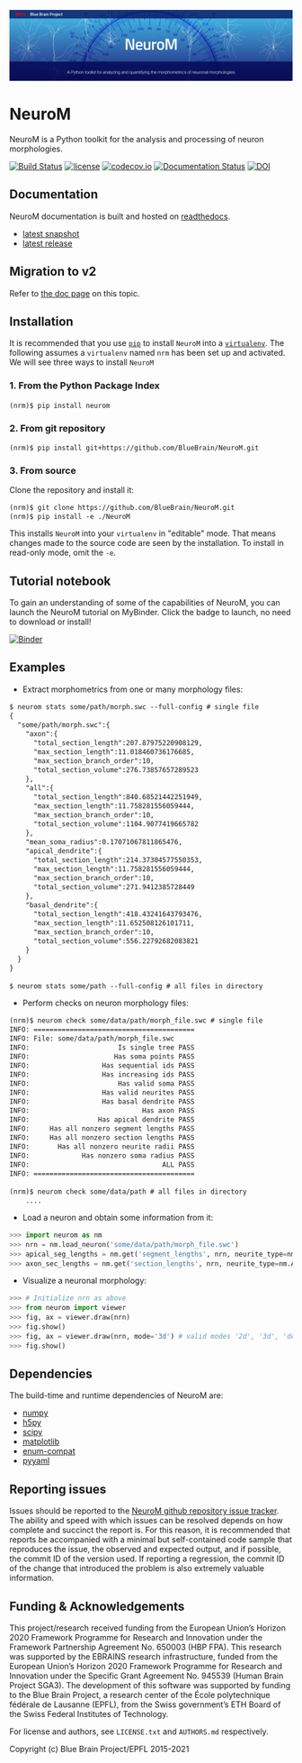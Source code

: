 <!--
 Copyright (c) 2015, Ecole Polytechnique Federale de Lausanne, Blue Brain Project
 All rights reserved.

 This file is part of NeuroM <https://github.com/BlueBrain/NeuroM>

 Redistribution and use in source and binary forms, with or without
 modification, are permitted provided that the following conditions are met:

     1. Redistributions of source code must retain the above copyright
        notice, this list of conditions and the following disclaimer.
     2. Redistributions in binary form must reproduce the above copyright
        notice, this list of conditions and the following disclaimer in the
        documentation and/or other materials provided with the distribution.
     3. Neither the name of the copyright holder nor the names of
        its contributors may be used to endorse or promote products
        derived from this software without specific prior written permission.

 THIS SOFTWARE IS PROVIDED BY THE COPYRIGHT HOLDERS AND CONTRIBUTORS "AS IS" AND
 ANY EXPRESS OR IMPLIED WARRANTIES, INCLUDING, BUT NOT LIMITED TO, THE IMPLIED
 WARRANTIES OF MERCHANTABILITY AND FITNESS FOR A PARTICULAR PURPOSE ARE
 DISCLAIMED. IN NO EVENT SHALL THE COPYRIGHT HOLDER OR CONTRIBUTORS BE LIABLE FOR ANY
 DIRECT, INDIRECT, INCIDENTAL, SPECIAL, EXEMPLARY, OR CONSEQUENTIAL DAMAGES
 (INCLUDING, BUT NOT LIMITED TO, PROCUREMENT OF SUBSTITUTE GOODS OR SERVICES;
 LOSS OF USE, DATA, OR PROFITS; OR BUSINESS INTERRUPTION) HOWEVER CAUSED AND
 ON ANY THEORY OF LIABILITY, WHETHER IN CONTRACT, STRICT LIABILITY, OR TORT
 (INCLUDING NEGLIGENCE OR OTHERWISE) ARISING IN ANY WAY OUT OF THE USE OF THIS
 SOFTWARE, EVEN IF ADVISED OF THE POSSIBILITY OF SUCH DAMAGE.
 -->
![NeuroM Logo](doc/source/logo/NeuroM.jpg)

# NeuroM

NeuroM is a Python toolkit for the analysis and processing of neuron morphologies.


[![Build Status](https://travis-ci.org/BlueBrain/NeuroM.svg?branch=master)](https://travis-ci.org/BlueBrain/NeuroM)
[![license](https://img.shields.io/pypi/l/neurom.svg)](https://github.com/BlueBrain/NeuroM/blob/master/LICENSE.txt)
[![codecov.io](https://codecov.io/github/BlueBrain/NeuroM/coverage.svg?branch=master)](https://codecov.io/github/BlueBrain/NeuroM?branch=master)
[![Documentation Status](https://readthedocs.org/projects/neurom/badge/?version=latest)](http://neurom.readthedocs.io/en/latest/?badge=latest)
[![DOI](https://zenodo.org/badge/DOI/10.5281/zenodo.209498.svg)](https://doi.org/10.5281/zenodo.209498)

## Documentation

NeuroM documentation is built and hosted on [readthedocs](https://readthedocs.org/).

* [latest snapshot](http://neurom.readthedocs.org/en/latest/)
* [latest release](http://neurom.readthedocs.org/en/stable/)

## Migration to v2

Refer to [the doc page](https://neurom.readthedocs.io/en/latest/migration_v2.html) on this topic.

## Installation

It is recommended that you use [`pip`](https://pip.pypa.io/en/stable/) to install
`NeuroM` into a [`virtualenv`](https://virtualenv.pypa.io/en/stable/). The following
assumes a `virtualenv` named `nrm` has been set up and
activated. We will see three ways to install `NeuroM`


### 1. From the Python Package Index

```
(nrm)$ pip install neurom
```

### 2. From git repository

```
(nrm)$ pip install git+https://github.com/BlueBrain/NeuroM.git
```

### 3. From source

Clone the repository and install it:

```
(nrm)$ git clone https://github.com/BlueBrain/NeuroM.git
(nrm)$ pip install -e ./NeuroM
```

This installs `NeuroM` into your `virtualenv` in "editable" mode. That means changes
made to the source code are seen by the installation. To install in read-only mode, omit
the `-e`.

## Tutorial notebook

To gain an understanding of some of the capabilities of NeuroM, you can launch
the NeuroM tutorial on MyBinder. Click the badge to launch, no need to download or
install!

[![Binder](https://mybinder.org/badge_logo.svg)](https://mybinder.org/v2/gh/BlueBrain/NeuroM.git/master?filepath=tutorial%2Fgetting_started.ipynb)

## Examples

- Extract morphometrics from one or many morphology files:

```
$ neurom stats some/path/morph.swc --full-config # single file
{
  "some/path/morph.swc":{
    "axon":{
      "total_section_length":207.87975220908129,
      "max_section_length":11.018460736176685,
      "max_section_branch_order":10,
      "total_section_volume":276.73857657289523
    },
    "all":{
      "total_section_length":840.68521442251949,
      "max_section_length":11.758281556059444,
      "max_section_branch_order":10,
      "total_section_volume":1104.9077419665782
    },
    "mean_soma_radius":0.17071067811865476,
    "apical_dendrite":{
      "total_section_length":214.37304577550353,
      "max_section_length":11.758281556059444,
      "max_section_branch_order":10,
      "total_section_volume":271.9412385728449
    },
    "basal_dendrite":{
      "total_section_length":418.43241643793476,
      "max_section_length":11.652508126101711,
      "max_section_branch_order":10,
      "total_section_volume":556.22792682083821
    }
  }
}

$ neurom stats some/path --full-config # all files in directory
```

- Perform checks on neuron morphology files:

```
(nrm)$ neurom check some/data/path/morph_file.swc # single file
INFO: ========================================
INFO: File: some/data/path/morph_file.swc
INFO:                      Is single tree PASS
INFO:                     Has soma points PASS
INFO:                  Has sequential ids PASS
INFO:                  Has increasing ids PASS
INFO:                      Has valid soma PASS
INFO:                  Has valid neurites PASS
INFO:                  Has basal dendrite PASS
INFO:                            Has axon PASS
INFO:                 Has apical dendrite PASS
INFO:     Has all nonzero segment lengths PASS
INFO:     Has all nonzero section lengths PASS
INFO:       Has all nonzero neurite radii PASS
INFO:             Has nonzero soma radius PASS
INFO:                                 ALL PASS
INFO: ========================================

(nrm)$ neurom check some/data/path # all files in directory
    ....
```

- Load a neuron and obtain some information from it:

```python
>>> import neurom as nm
>>> nrn = nm.load_neuron('some/data/path/morph_file.swc')
>>> apical_seg_lengths = nm.get('segment_lengths', nrn, neurite_type=nm.APICAL_DENDRITE)
>>> axon_sec_lengths = nm.get('section_lengths', nrn, neurite_type=nm.AXON)
```


- Visualize a neuronal morphology:

```python
>>> # Initialize nrn as above
>>> from neurom import viewer
>>> fig, ax = viewer.draw(nrn)
>>> fig.show()
>>> fig, ax = viewer.draw(nrn, mode='3d') # valid modes '2d', '3d', 'dendrogram'
>>> fig.show()
```


## Dependencies

The build-time and runtime dependencies of NeuroM are:

* [numpy](http://www.numpy.org/)
* [h5py](http://www.h5py.org/)
* [scipy](http://www.scipy.org/)
* [matplotlib](http://www.matplotlib.org/)
* [enum-compat](https://pypi.python.org/pypi/enum-compat/)
* [pyyaml](http://www.pyyaml.org/)


## Reporting issues

Issues should be reported to the
[NeuroM github repository issue tracker](https://github.com/BlueBrain/NeuroM/issues).
The ability and speed with which issues can be resolved depends on how complete and
succinct the report is. For this reason, it is recommended that reports be accompanied
with a minimal but self-contained code sample that reproduces the issue, the observed and
expected output, and if possible, the commit ID of the version used. If reporting a
regression, the commit ID of the change that introduced the problem is also extremely valuable
information.

## Funding & Acknowledgements

This project/research received funding from the European Union’s Horizon 2020 Framework Programme for Research and Innovation under the Framework Partnership Agreement No. 650003 (HBP FPA). 
This research was supported by the EBRAINS research infrastructure, funded from the European
Union’s Horizon 2020 Framework Programme for Research and Innovation under the Specific Grant
Agreement No. 945539 (Human Brain Project SGA3).
The development of this software was supported by funding to the Blue Brain Project, a research center of the École polytechnique fédérale de Lausanne (EPFL), from the Swiss government’s ETH Board of the Swiss Federal Institutes of Technology.

For license and authors, see `LICENSE.txt` and `AUTHORS.md` respectively.

Copyright (c) Blue Brain Project/EPFL 2015-2021
